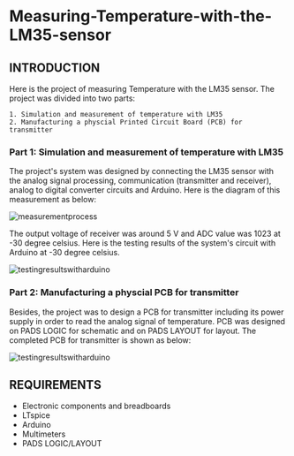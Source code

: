 # Measuring-Temperature-with-the-LM35-sensor
## INTRODUCTION
Here is the project of measuring Temperature with the LM35 sensor. The project was divided into two parts:

    1. Simulation and measurement of temperature with LM35
    2. Manufacturing a physcial Printed Circuit Board (PCB) for transmitter
    
### Part 1: Simulation and measurement of temperature with LM35
The project's system was designed by connecting the LM35 sensor with the analog signal processing, communication (transmitter and receiver), analog to digital converter circuits and Arduino. Here is the diagram of this measurement as below:

![measurementprocess](https://github.com/Yendang1206/Measuring-Temperature-with-the-LM35-sensor/assets/86560239/019cad4f-a456-4d6d-9431-e1c69584d872)

The output voltage of receiver was around 5 V and ADC value was 1023 at -30 degree celsius. Here is the testing results of the system's circuit with Arduino at -30 degree celsius.

![testingresultswitharduino](https://github.com/Yendang1206/Measuring-Temperature-with-the-LM35-sensor/assets/86560239/5cd4a750-a1a3-40e0-9916-d2c299ce0b51)

### Part 2: Manufacturing a physcial PCB for transmitter
Besides, the project was to design a PCB for transmitter including its power supply in order to read the analog signal of temperature. PCB was designed on PADS LOGIC for schematic and on PADS LAYOUT for layout. The completed PCB for transmitter is shown as below:

![testingresultswitharduino](https://github.com/Yendang1206/Measuring-Temperature-with-the-LM35-sensor/assets/86560239/54ae7878-498c-4a41-b7ba-e45057ae20f0)

## REQUIREMENTS
- Electronic components and breadboards
- LTspice
- Arduino
- Multimeters
- PADS LOGIC/LAYOUT
